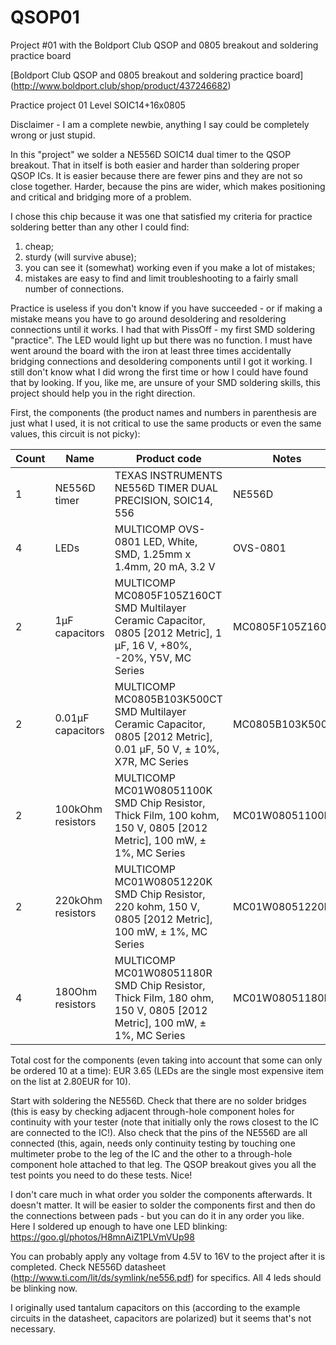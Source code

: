 # QSOP01
Project #01 with the Boldport Club QSOP and 0805 breakout and soldering practice board

[Boldport Club QSOP and 0805 breakout and soldering practice board] (http://www.boldport.club/shop/product/437246682)

Practice project 01
Level SOIC14+16x0805

Disclaimer - I am a complete newbie, anything I say could be completely wrong or just stupid.

In this "project" we solder a NE556D SOIC14 dual timer to the QSOP breakout. That in itself is both easier and harder than soldering proper QSOP ICs. It is easier because there are fewer pins and they are not so close together. Harder, because the pins are wider, which makes positioning and critical and bridging more of a problem.

I chose this chip because it was one that satisfied my criteria for practice soldering better than any other I could find:

1. cheap;
2. sturdy (will survive abuse);
3. you can see it (somewhat) working even if you make a lot of mistakes;
4. mistakes are easy to find and limit troubleshooting to a fairly small number of connections.

Practice is useless if you don't know if you have succeeded - or if making a mistake means you have to go around desoldering and resoldering connections until it works. I had that with PissOff - my first SMD soldering "practice". The LED would light up but there was no function. I must have went around the board with the iron at least three times accidentally bridging connections and desoldering components until I got it working. I still don't know what I did wrong the first time or how I could have found that by looking. If you, like me, are unsure of your SMD soldering skills, this project should help you in the right direction.

First, the components (the product names and numbers in parenthesis are just what I used, it is not critical to use the same products or even the same values, this circuit is not picky):

| Count | Name | Product code | Notes |
| ---- | ---- | ------------ | ----- |
| 1 | NE556D timer | TEXAS INSTRUMENTS  NE556D  TIMER DUAL PRECISION, SOIC14, 556 | NE556D | |
| 4 | LEDs | MULTICOMP  OVS-0801  LED, White, SMD, 1.25mm x 1.4mm, 20 mA, 3.2 V | OVS-0801 | |
| 2 | 1µF capacitors | MULTICOMP  MC0805F105Z160CT  SMD Multilayer Ceramic Capacitor, 0805 [2012 Metric], 1 µF, 16 V, +80%, -20%, Y5V, MC Series | MC0805F105Z160CT | |
| 2 | 0.01µF capacitors | MULTICOMP  MC0805B103K500CT  SMD Multilayer Ceramic Capacitor, 0805 [2012 Metric], 0.01 µF, 50 V, ± 10%, X7R, MC Series | MC0805B103K500CT | these are optional but don't cost anything so why not, they are good for practice |
| 2 | 100kOhm resistors | MULTICOMP  MC01W08051100K  SMD Chip Resistor, Thick Film, 100 kohm, 150 V, 0805 [2012 Metric], 100 mW, ± 1%, MC Series | MC01W08051100K) | |
| 2 | 220kOhm resistors | MULTICOMP  MC01W08051220K  SMD Chip Resistor, 220 kohm, 150 V, 0805 [2012 Metric], 100 mW, ± 1%, MC Series | MC01W08051220K) | |
| 4 | 180Ohm resistors | MULTICOMP  MC01W08051180R  SMD Chip Resistor, Thick Film, 180 ohm, 150 V, 0805 [2012 Metric], 100 mW, ± 1%, MC Series | MC01W08051180R) | Value depends on the LEds you use|

Total cost for the components (even taking into account that some can only be ordered 10 at a time): EUR 3.65 (LEDs are the single most expensive item on the list at 2.80EUR for 10).

Start with soldering the NE556D. Check that there are no solder bridges (this is easy by checking adjacent through-hole component holes for continuity with your tester (note that initially only the rows closest to the IC are connected to the IC!). Also check that the pins of the NE556D are all connected (this, again, needs only continuity testing by touching one multimeter probe to the leg of the IC and the other to a through-hole component hole attached to that leg.
The QSOP breakout gives you all the test points you need to do these tests. Nice!

I don't care much in what order you solder the components afterwards. It doesn't matter. It will be easier to solder the components first and then do the connections between pads - but you can do it in any order you like.
Here I soldered up enough to have one LED blinking:
https://goo.gl/photos/H8mnAiZ1PLVmVUp98

You can probably apply any voltage from 4.5V to 16V to the project after it is completed. Check NE556D datasheet (http://www.ti.com/lit/ds/symlink/ne556.pdf) for specifics.
All 4 leds should be blinking now.

I originally used tantalum capacitors on this (according to the example circuits in the datasheet, capacitors are polarized) but it seems that's not necessary.

